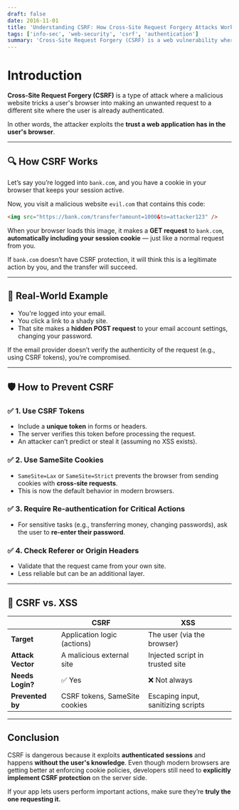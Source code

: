 ```yaml
---
draft: false
date: 2016-11-01
title: 'Understanding CSRF: How Cross-Site Request Forgery Attacks Work'
tags: ['info-sec', 'web-security', 'csrf', 'authentication']
summary: 'Cross-Site Request Forgery (CSRF) is a web vulnerability where attackers trick users into submitting unwanted actions on a web application where they are authenticated. This guide explains how CSRF works, the risks it poses, and how to protect your applications using strategies like anti-CSRF tokens and same-site cookies.'
---
```


# Introduction

**Cross-Site Request Forgery (CSRF)** is a type of attack where a malicious website tricks a user's browser into making an unwanted request to a different site where the user is already authenticated.

In other words, the attacker exploits the **trust a web application has in the user's browser**.

---

## 🔍 How CSRF Works

Let’s say you’re logged into `bank.com`, and you have a cookie in your browser that keeps your session active.

Now, you visit a malicious website `evil.com` that contains this code:

```html
<img src="https://bank.com/transfer?amount=1000&to=attacker123" />
```

When your browser loads this image, it makes a **GET request** to `bank.com`, **automatically including your session cookie** — just like a normal request from you.

If `bank.com` doesn’t have CSRF protection, it will think this is a legitimate action by you, and the transfer will succeed.

---

## 🎯 Real-World Example

- You're logged into your email.
- You click a link to a shady site.
- That site makes a **hidden POST request** to your email account settings, changing your password.

If the email provider doesn’t verify the authenticity of the request (e.g., using CSRF tokens), you’re compromised.

---

## 🛡️ How to Prevent CSRF

### ✅ 1. Use CSRF Tokens

- Include a **unique token** in forms or headers.
- The server verifies this token before processing the request.
- An attacker can’t predict or steal it (assuming no XSS exists).

### ✅ 2. Use SameSite Cookies

- `SameSite=Lax` or `SameSite=Strict` prevents the browser from sending cookies with **cross-site requests**.
- This is now the default behavior in modern browsers.

### ✅ 3. Require Re-authentication for Critical Actions

- For sensitive tasks (e.g., transferring money, changing passwords), ask the user to **re-enter their password**.

### ✅ 4. Check Referer or Origin Headers

- Validate that the request came from your own site.
- Less reliable but can be an additional layer.

---

## 🔄 CSRF vs. XSS

|                   | CSRF                          | XSS                                |
| ----------------- | ----------------------------- | ---------------------------------- |
| **Target**        | Application logic (actions)   | The user (via the browser)         |
| **Attack Vector** | A malicious external site     | Injected script in trusted site    |
| **Needs Login?**  | ✅ Yes                        | ❌ Not always                      |
| **Prevented by**  | CSRF tokens, SameSite cookies | Escaping input, sanitizing scripts |

---

## Conclusion

CSRF is dangerous because it exploits **authenticated sessions** and happens **without the user's knowledge**. Even though modern browsers are getting better at enforcing cookie policies, developers still need to **explicitly implement CSRF protection** on the server side.

If your app lets users perform important actions, make sure they’re **truly the one requesting it.**
